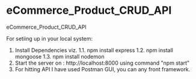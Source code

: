 # eCommerce_Product_CRUD_API
eCommerce_Product_CRUD_API


For setiing up in your local system:

1. Install Dependencies viz. 
    1.1. npm install express
    1.2. npm install mongoose
    1.3. npm install nodemon
2. Start the server on : http://localhost:8000 using command "npm start"
3. For hitting API I have used Postman GUI, you can any front framework.

    
